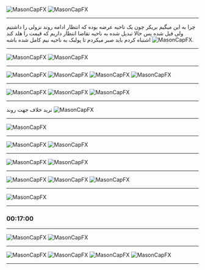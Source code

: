 ![MasonCapFX](https://www.tradingview.com/x/mBxdyzss/ "MasonCapFX")
![MasonCapFX](https://www.tradingview.com/x/E3g4qyuv/ "MasonCapFX")
___
چرا به این میگیم بریکر
چون یک ناحیه عرضه بوده که انتظار ادامه روند نزولی را داشتیم
ولی فیل شده
پس حالا تبدیل شده به ناحیه تقاضا
انتظار داریم که قیمت را هلد کند
![MasonCapFX](https://www.tradingview.com/x/t8sZsQaw/ "MasonCapFX")
اشتباه کردم باید صبر میکردم تا پولبک به ناحیه نیم کامل شده باشه.
___
![MasonCapFX](https://www.tradingview.com/x/fbuHe5Fz/ "MasonCapFX")
![MasonCapFX](https://www.tradingview.com/x/fbuHe5Fz/ "MasonCapFX")
___
![MasonCapFX](https://www.tradingview.com/x/q1CTvpd0/ "MasonCapFX")
![MasonCapFX](https://www.tradingview.com/x/DwXefZOJ/ "MasonCapFX")
![MasonCapFX](https://www.tradingview.com/x/I98NaTth/ "MasonCapFX")
![MasonCapFX](https://www.tradingview.com/x/CVJOrgkA/ "MasonCapFX")
___
![MasonCapFX](https://www.tradingview.com/x/hyfN7J6z/ "MasonCapFX")
![MasonCapFX](https://www.tradingview.com/x/aI8nJQdN/ "MasonCapFX")
![MasonCapFX](https://www.tradingview.com/x/dee3Wtrt/ "MasonCapFX")
___
ترید خلاف جهت روند
![MasonCapFX](https://www.tradingview.com/x/6rKllDZG/ "MasonCapFX")
___
![MasonCapFX](https://www.tradingview.com/x/srviKmXw/ "MasonCapFX")
___
![MasonCapFX](https://www.tradingview.com/x/Lll2XtKh/ "MasonCapFX")
![MasonCapFX](https://www.tradingview.com/x/L582iwed/ "MasonCapFX")
___
![MasonCapFX](https://www.tradingview.com/x/0CbIy3MW/ "MasonCapFX")
![MasonCapFX](https://www.tradingview.com/x/B1Z19RAO/ "MasonCapFX")
___
![MasonCapFX](https://www.tradingview.com/x/iOv3EdFC/ "MasonCapFX")
![MasonCapFX](https://www.tradingview.com/x/YY9VovhC/ "MasonCapFX")
![MasonCapFX](https://www.tradingview.com/x/qbMlpR8r/ "MasonCapFX")
___
![MasonCapFX](https://www.tradingview.com/x/qen9uBLg/ "MasonCapFX")
___
### 00:17:00
___
![MasonCapFX](https://www.tradingview.com/x/fKWO4VeG/ "MasonCapFX")
![MasonCapFX](https://www.tradingview.com/x/JPpSZaT8/ "MasonCapFX")
___
![MasonCapFX](https://www.tradingview.com/x/TO3343UE/ "MasonCapFX")
![MasonCapFX](https://www.tradingview.com/x/Wow4U5mD/ "MasonCapFX")
![MasonCapFX](https://www.tradingview.com/x/2DTyRe8q/ "MasonCapFX")
![MasonCapFX](https://www.tradingview.com/x/u2nsDxBr/ "MasonCapFX")
___
